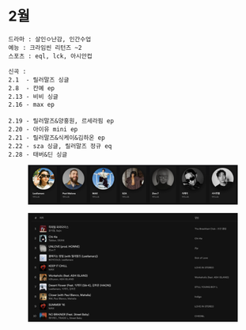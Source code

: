 # 2월

```
드라마 : 살인ㅇ난감, 인간수업
예능 : 크라임씬 리턴즈 ~2
스포츠 : eql, lck, 아시안컵
```

```
신곡 :
2.1  - 릴러말즈 싱글
2.8  - 칸예 ep
2.13 - 비비 싱글
2.16 - max ep

2.19 - 릴러말즈&양홍원, 르세라핌 ep
2.20 - 아이유 mini ep
2.21 - 릴러말즈&식케이&김하온 ep
2.22 - sza 싱글, 릴러말즈 정규 eq
2.28 - 태버&딘 싱글
```

<figure><img src="../../.gitbook/assets/image (3).png" alt=""><figcaption></figcaption></figure>

<figure><img src="../../.gitbook/assets/image.png" alt=""><figcaption></figcaption></figure>
